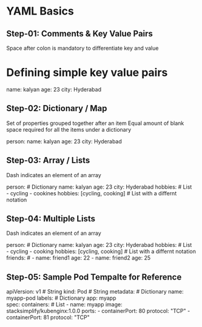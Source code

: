   # YAML Basics

## Step-01: Comments & Key Value Pairs

Space after colon is mandatory to differentiate key and value

# Defining simple key value pairs
name: kalyan
age: 23
city: Hyderabad

## Step-02: Dictionary / Map

Set of properties grouped together after an item
Equal amount of blank space required for all the items under a dictionary

person:
  name: kalyan
  age: 23
  city: Hyderabad

## Step-03: Array / Lists
Dash indicates an element of an array

person: # Dictionary
  name: kalyan
  age: 23
  city: Hyderabad
  hobbies: # List  
    - cycling
    - cookines
  hobbies: [cycling, cooking]   # List with a differnt notation  

## Step-04: Multiple Lists
Dash indicates an element of an array

person: # Dictionary
  name: kalyan
  age: 23
  city: Hyderabad
  hobbies: # List  
    - cycling
    - cooking
  hobbies: [cycling, cooking]   # List with a differnt notation  
  friends: # 
    - name: friend1
      age: 22
    - name: friend2
      age: 25            

## Step-05: Sample Pod Tempalte for Reference
apiVersion: v1 # String
kind: Pod  # String
metadata: # Dictionary
  name: myapp-pod
  labels: # Dictionary 
    app: myapp         
spec:
  containers: # List
    - name: myapp
      image: stacksimplify/kubenginx:1.0.0
      ports:
        - containerPort: 80
          protocol: "TCP"
        - containerPort: 81
          protocol: "TCP"
